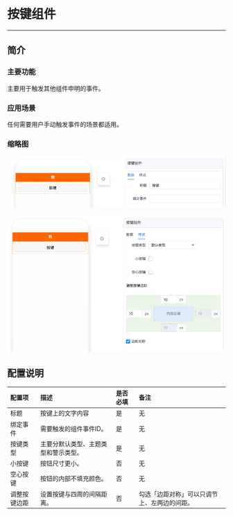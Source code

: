 # 按键组件

---

## 简介

### 主要功能

主要用于触发其他组件申明的事件。

### 应用场景

任何需要用户手动触发事件的场景都适用。

### 缩略图

![](./images/button1.png)

![](./images/button2.png)

## 配置说明

| 配置项 | 描述 | 是否必填 | 备注 |
| :--- | :--- | :--- | :--- |
| 标题 | 按键上的文字内容 | 是 | 无 |
| 绑定事件 | 需要触发的组件事件ID。 | 是 | 无 |
| 按键类型 | 主要分默认类型、主题类型和警示类型。 | 是 | 无 |
| 小按键 | 按钮尺寸更小。 | 否 | 无 |
| 空心按键 | 按钮的内部不填充颜色。 | 否 | 无 |
| 调整按键边距 | 设置按键与四周的间隔距离。 | 否 | 勾选「边距对称」可以只调节上、左两边的间距。 |